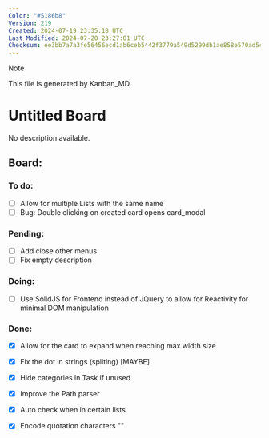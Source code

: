 ```yaml
---
Color: "#5186b8"
Version: 219
Created: 2024-07-19 23:35:18 UTC
Last Modified: 2024-07-20 23:27:01 UTC
Checksum: ee3bb7a7a3fe56456ecd1ab6ceb5442f3779a549d5299db1ae858e570ad5c017
---
```


> [!NOTE]  
> This file is generated by Kanban_MD.  

# Untitled Board  
No description available.  

## Board:  

### <span data-checked="false" data-counter="1">To do:</span>  
- [ ] <span id="kanban_md-task-allow_for_multiple_lists_with_the_same_name-1" data-counter="1">Allow for multiple Lists with the same name</span>  
- [ ] <span id="kanban_md-task-bug:_double_clicking_on_created_card_opens_card_modal-1" data-counter="1">Bug: Double clicking on created card opens card_modal</span>  

### <span data-checked="false" data-counter="1">Pending:</span>  
- [ ] <span id="kanban_md-task-add_close_other_menus-1" data-counter="1">Add close other menus</span>  
- [ ] <span id="kanban_md-task-fix_empty_description-1" data-counter="1">Fix empty description</span>  

### <span data-checked="false" data-counter="1">Doing:</span>  
- [ ] <span id="kanban_md-task-use_solidjs_for_frontend_instead_of_jquery_to_allow_for_reactivity_for_minimal_dom_manipulation-1" data-counter="1">Use SolidJS for Frontend instead of JQuery to allow for Reactivity for minimal DOM manipulation</span>  

### <span data-checked="true" data-counter="1">Done:</span>  
- [x] <span id="kanban_md-task-allow_for_the_card_to_expand_when_reaching_max_width_size-1" data-counter="1">Allow for the card to expand when reaching max width size</span>  
- [x] <span id="kanban_md-task-fix_the_dot_in_strings_(spliting)_[maybe]-1" data-counter="1">Fix the dot in strings (spliting) [MAYBE]</span>  
- [x] <span id="kanban_md-task-hide_categories_in_task_if_unused-1" data-counter="1">Hide categories in Task if unused</span>  
- [x] <span id="kanban_md-task-improve_the_path_parser-1" data-counter="1">Improve the Path parser</span>  
- [x] <span id="kanban_md-task-auto_check_when_in_certain_lists-1" data-counter="1">Auto check when in certain lists</span>  
- [x] <span id="kanban_md-task-encode_quotation_characters_&quot;&quot;-1" data-counter="1">Encode quotation characters ""</span>  


